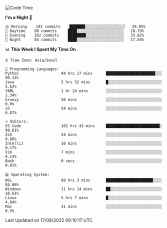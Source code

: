 <!--START_SECTION:waka-->
![Code Time](http://img.shields.io/badge/Code%20Time-1%2C357%20hrs%2021%20mins-blue)

**I'm a Night 🦉** 

```text
🌞 Morning    143 commits    ███████░░░░░░░░░░░░░░░░░░   29.85% 
🌆 Daytime    90 commits     ████░░░░░░░░░░░░░░░░░░░░░   18.79% 
🌃 Evening    162 commits    ████████░░░░░░░░░░░░░░░░░   33.82% 
🌙 Night      84 commits     ████░░░░░░░░░░░░░░░░░░░░░   17.54%

```


📊 **This Week I Spent My Time On** 

```text
⌚︎ Time Zone: Asia/Seoul

💬 Programming Languages: 
Python                   94 hrs 17 mins      ██████████████████████░░░   90.33% 
Java                     5 hrs 52 mins       █░░░░░░░░░░░░░░░░░░░░░░░░   5.62% 
YAML                     1 hr 24 mins        ░░░░░░░░░░░░░░░░░░░░░░░░░   1.34% 
Groovy                   56 mins             ░░░░░░░░░░░░░░░░░░░░░░░░░   0.9% 
sh                       54 mins             ░░░░░░░░░░░░░░░░░░░░░░░░░   0.87%

🔥 Editors: 
VS Code                  102 hrs 43 mins     ████████████████████████░   98.81% 
Zsh                      54 mins             ░░░░░░░░░░░░░░░░░░░░░░░░░   0.88% 
IntelliJ                 10 mins             ░░░░░░░░░░░░░░░░░░░░░░░░░   0.17% 
Vim                      7 mins              ░░░░░░░░░░░░░░░░░░░░░░░░░   0.13% 
Bash                     0 secs              ░░░░░░░░░░░░░░░░░░░░░░░░░   0.01%

💻 Operating System: 
WSL                      89 hrs 3 mins       █████████████████████░░░░   84.06% 
Windows                  11 hrs 14 mins      ██░░░░░░░░░░░░░░░░░░░░░░░   10.61% 
Linux                    5 hrs 7 mins        █░░░░░░░░░░░░░░░░░░░░░░░░   4.84% 
Mac                      31 mins             ░░░░░░░░░░░░░░░░░░░░░░░░░   0.5%

```


 Last Updated on 17/08/2022 09:10:17 UTC
<!--END_SECTION:waka-->
